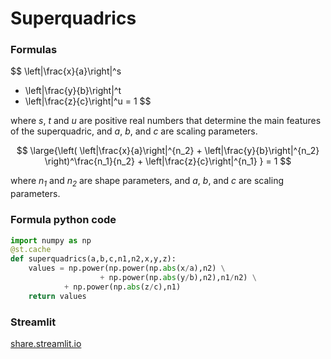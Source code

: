 # Superquadrics

### Formulas

$$
   \left|\frac{x}{a}\right|^s 
 + \left|\frac{y}{b}\right|^t 
 + \left|\frac{z}{c}\right|^u 
 = 1
$$

<!-- <img src="https://latex.codecogs.com/gif.latex?\large&space;{\color{Gray}&space;\begin{align*}&space;\left|\frac{x}{a}\right|^s&space;&plus;&space;\left|\frac{y}{b}\right|^t&space;&plus;&space;\left|\frac{z}{c}\right|^u&space;=&space;1&space;\end{align*}}" title="\large {\color{Gray} \begin{align*} \left|\frac{x}{a}\right|^s + \left|\frac{y}{b}\right|^t + \left|\frac{z}{c}\right|^u = 1 \end{align*}}" /> -->

where *s*, *t* and *u* are positive real numbers that determine the main features of the superquadric, and *a*, *b*, and *c* are scaling parameters.

$$
  \large{\left(
      \left|\frac{x}{a}\right|^{n_2}
    + \left|\frac{y}{b}\right|^{n_2}
      \right)^\frac{n_1}{n_2} 
    + \left|\frac{z}{c}\right|^{n_1} }
  = 1
$$

<!-- <img src="https://latex.codecogs.com/gif.latex?\large&space;{\color{Gray}&space;\begin{align*}&space;\left(\left|\frac{x}{a}\right|^{n_2}&space;&plus;&space;\left|\frac{y}{b}\right|^{n_2}\right)^\frac{n_1}{n_2}&space;&plus;&space;\left|\frac{z}{c}\right|^{n_1}&space;=&space;1&space;\end{align*}}" title="\large {\color{Gray} \begin{align*} \left(\left|\frac{x}{a}\right|^{n_2} + \left|\frac{y}{b}\right|^{n_2}\right)^\frac{n_1}{n_2} + \left|\frac{z}{c}\right|^{n_1} = 1 \end{align*}}" />  -->

where *n<sub>1</sub>* and *n<sub>2</sub>* are shape parameters, and *a*, *b*, and *c* are scaling parameters.

### Formula python code
```python
import numpy as np
@st.cache
def superquadrics(a,b,c,n1,n2,x,y,z):
    values = np.power(np.power(np.abs(x/a),n2) \
                    + np.power(np.abs(y/b),n2),n1/n2) \
            + np.power(np.abs(z/c),n1)
    return values
```

### Streamlit
[share.streamlit.io](https://share.streamlit.io/ken2s/superquadrics/main/st_superquadrics.py)
